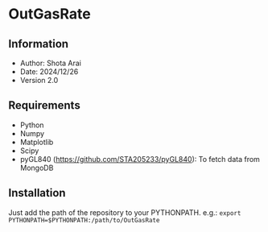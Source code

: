 # OutGasRate

## Information

- Author: Shota Arai
- Date: 2024/12/26
- Version 2.0

## Requirements

- Python
- Numpy
- Matplotlib
- Scipy
- pyGL840 (https://github.com/STA205233/pyGL840): To fetch data from MongoDB

## Installation

Just add the path of the repository to your PYTHONPATH. e.g.: `export PYTHONPATH=$PYTHONPATH:/path/to/OutGasRate`
